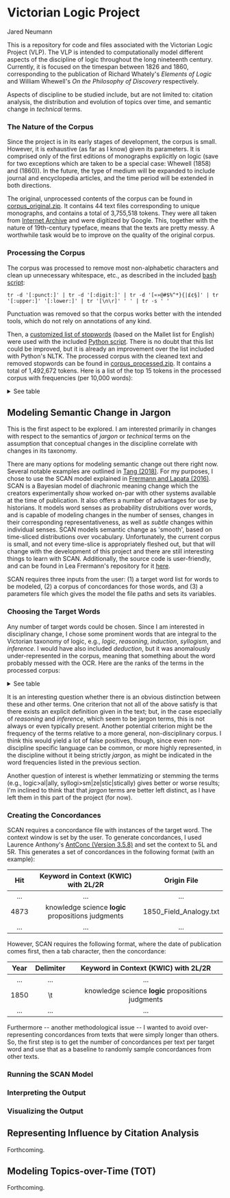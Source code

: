 # Victorian Logic Project
Jared Neumann

This is a repository for code and files associated with the Victorian Logic Project (VLP). The VLP is intended to computationally model different aspects of the discipline of logic throughout the long nineteenth century. Currently, it is focused on the timespan between 1826 and 1860, corresponding to the publication of Richard Whately's <i>Elements of Logic</i> and William Whewell's <i>On the Philosophy of Discovery</i> respectively.

Aspects of discipline to be studied include, but are not limited to: citation analysis, the distribution and evolution of topics over time, and semantic change in <i>technical</i> terms.

### The Nature of the Corpus

Since the project is in its early stages of development, the corpus is small. However, it is exhaustive (as far as I know) given its parameters. It is comprised only of the first editions of monographs explicitly on logic (save for two exceptions which are taken to be a special case: Whewell (1858) and (1860)). In the future, the type of medium will be expanded to include journal and encyclopedia articles, and the time period will be extended in both directions.

The original, unprocessed contents of the corpus can be found in [corpus_original.zip](https://github.com/janeumanIU/LING-L545/blob/master/Project_Victorian_Logic/corpus_original.zip). It contains 44 text files corresponding to unique monographs, and contains a total of 3,755,518 tokens. They were all taken from [Internet Archive](https://archive.org/) and were digitized by Google. This, together with the nature of 19th-century typeface, means that the texts are pretty messy. A worthwhile task would be to improve on the quality of the original corpus.

### Processing the Corpus

The corpus was processed to remove most non-alphabetic characters and clean up unnecessary whitespace, etc., as described in the included [bash script](https://github.com/janeumanIU/LING-L545/blob/master/Project_Victorian_Logic/misc/clean_text.sh#L4):
```
tr -d '[:punct:]' | tr -d '[:digit:]' | tr -d '[«»@#$%^*}{|£¢§]' | tr '[:upper:]' '[:lower:]' | tr '[\n\r]' ' ' | tr -s ' '
```
Punctuation was removed so that the corpus works better with the intended tools, which do not rely on annotations of any kind.

Then, a [customized list of stopwords](https://github.com/janeumanIU/LING-L545/blob/master/Project_Victorian_Logic/misc/stopwords_mallet_en.txt) (based on the Mallet list for English) were used with the included [Python script](https://github.com/janeumanIU/LING-L545/blob/master/Project_Victorian_Logic/misc/remove_stopwords.py). There is no doubt that this list could be improved, but it is already an improvement over the list included with Python's NLTK. The processed corpus with the cleaned text and removed stopwords can be found in [corpus_processed.zip](https://github.com/janeumanIU/LING-L545/blob/master/Project_Victorian_Logic/corpus_processed.zip).  It contains a total of 1,492,672 tokens. Here is a list of the top 15 tokens in the processed corpus with frequencies (per 10,000 words):

<details><summary>See table</summary>
 
Rank | Word        | Freq.
:---:|:-----------:|:-----:
1    | logic       | 45.00
2    | general     | 38.70
3    | science     | 37.89
4    | nature      | 34.21
5    | form        | 30.98
6    | term        | 30.82
7    | man         | 30.76
8    | subject     | 30.65
9    | knowledge   | 29.97
10   | true        | 29.85
11   | mind        | 29.41
12   | proposition | 27.68
13   | terms       | 27.62
14   | reasoning   | 27.60
15   | laws        | 26.91

</details>

## Modeling Semantic Change in Jargon
This is the first aspect to be explored. I am interested primarily in changes with respect to the semantics of <i>jargon</i> or <i>technical</i> terms on the assumption that conceptual changes in the discipline correlate with changes in its taxonomy. 

There are many options for modeling semantic change out there right now. Several notable examples are outlined in [Tang (2018)](https://arxiv.org/abs/1801.09872). For my purposes, I chose to use the SCAN model explained in [Frermann and Lapata (2016)](https://www.aclweb.org/anthology/Q16-1003.pdf). SCAN is a Bayesian model of diachronic meaning change which the creators experimentally show worked on-par with other systems available at the time of publication. It also offers a number of advantages for use by historians. It models word senses as probability distrubitions over words, and is capable of modeling changes in the number of senses, changes in their corresponding representativeness, as well as <i>subtle</i> changes within individual senses. SCAN models semantic change as 'smooth', based on time-sliced distributions over vocabulary. Unfortunately, the current corpus is small, and not every time-slice is appropriately fleshed out, but that will change with the development of this project and there are still interesting things to learn with SCAN. Additionally, the source code is user-friendly, and can be found in Lea Frermann's repository for it [here](https://github.com/ColiLea/scan).

SCAN requires three inputs from the user: (1) a target word list for words to be modeled, (2) a corpus of concordances for those words, and (3) a parameters file which gives the model the file paths and sets its variables.

### Choosing the Target Words
Any number of target words could be chosen. Since I am interested in disciplinary change, I chose some prominent words that are integral to the Victorian taxonomy of logic, e.g., <i>logic</i>, <i>reasoning</i>, <i>induction</i>, <i>syllogism</i>, and <i>inference</i>. I would have also included <i>deduction</i>, but it was anomalously under-represented in the corpus, meaning that something about the word probably messed with the OCR. Here are the ranks of the terms in the processed corpus:

<details>
 
 <summary>See table</summary>

Rank  | Word      | Freq.
:----:|:---------:|:-----:
1     | logic     | 45.00
14    | reasoning | 27.60
28    | syllogism | 20.90
53    | induction | 16.06
128   | inference | 9.29
...   | ...       | ...
653   | deduction | 2.65

</details>

It is an interesting question whether there is an obvious distinction between these and other terms. One criterion that not all of the above satisfy is that there exists an explicit definition given in the text; but, in the case especially of <i>reasoning</i> and <i>inference</i>, which seem to be jargon terms, this is not always or even typically present. Another potential criterion might be the frequency of the terms relative to a more general, non-disciplinary corpus. I think this would yield a lot of false positives, though, since even non-discipline specific language can be common, or more highly represented, in the discipline without it being strictly <i>jargon</i>, as might be indicated in the word frequencies listed in the previous section.

Another question of interest is whether lemmatizing or stemming the terms (e.g., logic>al|ally, syllogi>sm|ze|stic|stically) gives better or worse results; I'm inclined to think that that <i>jargon</i> terms are better left distinct, as I have left them in this part of the project (for now).

### Creating the Concordances

SCAN requires a concordance file with instances of the target word. The context window is set by the user. To generate concordances, I used Laurence Anthony's [AntConc (Version 3.5.8)](https://www.laurenceanthony.net/software/antconc/) and set the context to 5L and 5R. This generates a set of concordances in the following format (with an example):

 Hit   |        Keyword in Context (KWIC) with 2L/2R                | Origin File
:-----:|:----------------------------------------------------------:|:-------------------------:
...    | ...                                                        | ...
4873   | knowledge science **logic** propositions judgments         | 1850_Field_Analogy.txt
...    | ...                                                        | ...

However, SCAN requires the following format, where the date of publication comes first, then a tab character, then the concordance:


 Year  | Delimiter |        Keyword in Context (KWIC) with 2L/2R                
:-----:|:---------:|:----------------------------------------------------:
...    | ...       | ...                                                
1850   | \t        | knowledge science **logic** propositions judgments         
...    | ...       | ...                                                

Furthermore -- another methodological issue -- I wanted to avoid over-representing concordances from texts that were simply longer than others. So, the first step is to get the number of concordances per text per target word and use that as a baseline to randomly sample concordances from other texts. 

### Running the SCAN Model

### Interpreting the Output

### Visualizing the Output

## Representing Influence by Citation Analysis

Forthcoming.

## Modeling Topics-over-Time (TOT)

Forthcoming.
